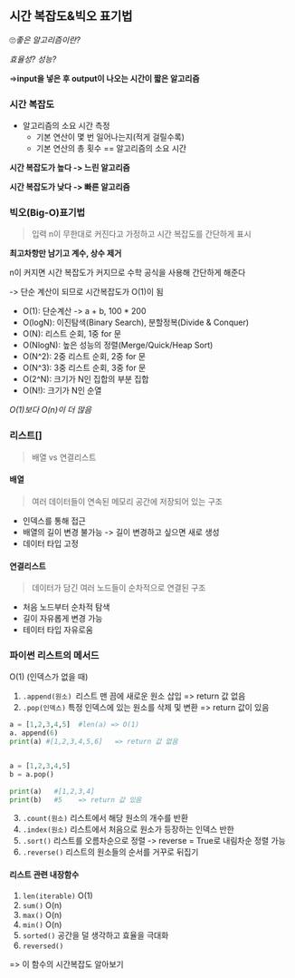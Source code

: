 ## 시간 복잡도&빅오 표기법

🙄*좋은 알고리즘이란?*

*효율성? 성능?*

=>**input을 넣은 후 output이 나오는 시간이 짧은 알고리즘**



### 시간 복잡도

- 알고리즘의 소요 시간 측정 
  - 기본 연산이 몇 번 일어나는지(적게 걸릴수록)
  - 기본 연산의 총 횟수 == 알고리즘의 소요 시간



**시간 복잡도가 높다 -> 느린 알고리즘**

**시간 복잡도가 낮다 -> 빠른 알고리즘**



### 빅오(Big-O)표기법

> 입력 n이 무한대로 커진다고 가정하고 시간 복잡도를 간단하게 표시

**최고차항만 남기고 계수, 상수 제거**

n이 커지면 시간 복잡도가 커지므로 수학 공식을 사용해 간단하게 해준다

-> 단순 계산이 되므로 시간복잡도가 O(1)이 됨 



- O(1): 단순계산 -> a + b, 100 * 200 
- O(logN): 이진탐색(Binary Search), 분할정복(Divide & Conquer) 
- O(N): 리스트 순회, 1중 for 문 
- O(NlogN): 높은 성능의 정렬(Merge/Quick/Heap Sort) 
- O(N^2): 2중 리스트 순회, 2중 for 문 
- O(N^3): 3중 리스트 순회, 3중 for 문 
- O(2^N): 크기가 N인 집합의 부분 집합 
- O(N!): 크기가 N인 순열

*O(1)보다 O(n)이 더 많음* 



### 리스트[]

> 배열 vs 연결리스트

#### 배열 

> 여러 데이터들이 연속된 메모리 공간에 저장되어 있는 구조

- 인덱스를 통해 접근
- 배열의 길이 변경 불가능 -> 길이 변경하고 싶으면 새로 생성
- 데이터 타입 고정



#### 연결리스트

> 데이터가 담긴 여러 노드들이 순차적으로 연결된 구조

- 처음 노드부터 순차적 탐색
- 길이 자유롭게 변경 가능
- 테이터 타입 자유로움





### 파이썬 리스트의 메서드

O(1) (인덱스가 없을 때)

1. `.append(원소) `리스트 맨 끔에 새로운 원소 삽입 => return 값 없음
2. `.pop(인덱스)` 특정 인덱스에 있는 원소를 삭제 및 변환 => return 값이 있음

```python
a = [1,2,3,4,5]  #len(a) => O(1) 
a. append(6)
print(a) #[1,2,3,4,5,6]   => return 값 없음


a = [1,2,3,4,5]
b = a.pop()
  
print(a)   #[1,2,3,4]
print(b)   #5    => return 값 있음

```

3. `.count(원소)`  리스트에서 해당 원소의 개수를 반환
4. `.index(원소)` 리스트에서 처음으로 원소가 등장하는 인덱스 반한
5. `.sort()` 리스트를 오름차순으로 정렬 -> reverse = True로 내림차순 정렬 가능
6. `.reverse()` 리스트의 원소들의 순서를 거꾸로 뒤집기



#### 리스트 관련 내장함수

1. `len(iterable)`  O(1)
2. `sum()`  O(n)
3. `max()`  O(n)
4. `min()` O(n)
5. `sorted()`  공간을 덜 생각하고 효율을 극대화
6. `reversed()`

=> 이 함수의 시간복잡도 알아보기
